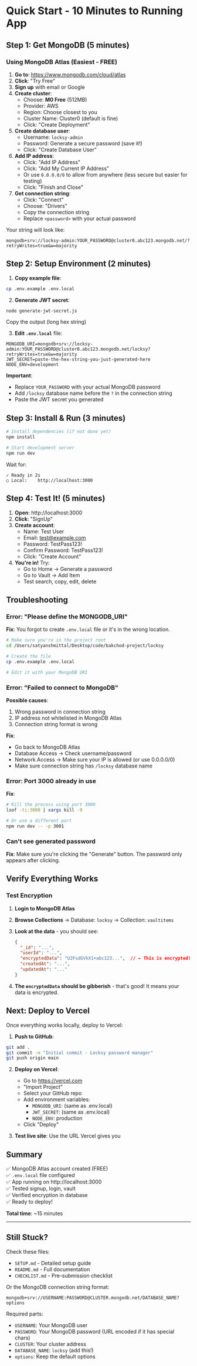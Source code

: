 # Quick Start - 10 Minutes to Running App

## Step 1: Get MongoDB (5 minutes)

### Using MongoDB Atlas (Easiest - FREE)

1. **Go to**: https://www.mongodb.com/cloud/atlas
2. **Click**: "Try Free"
3. **Sign up** with email or Google
4. **Create cluster**:
   - Choose: **M0 Free** (512MB)
   - Provider: AWS
   - Region: Choose closest to you
   - Cluster Name: Cluster0 (default is fine)
   - Click: "Create Deployment"
5. **Create database user**:
   - Username: `locksy-admin`
   - Password: Generate a secure password (save it!)
   - Click: "Create Database User"
6. **Add IP address**:
   - Click: "Add IP Address"
   - Click: "Add My Current IP Address"
   - Or use `0.0.0.0/0` to allow from anywhere (less secure but easier for testing)
   - Click: "Finish and Close"
7. **Get connection string**:
   - Click: "Connect"
   - Choose: "Drivers"
   - Copy the connection string
   - Replace `<password>` with your actual password

Your string will look like:
```
mongodb+srv://locksy-admin:YOUR_PASSWORD@cluster0.abc123.mongodb.net/?retryWrites=true&w=majority
```

## Step 2: Setup Environment (2 minutes)

1. **Copy example file**:
```bash
cp .env.example .env.local
```

2. **Generate JWT secret**:
```bash
node generate-jwt-secret.js
```
Copy the output (long hex string)

3. **Edit `.env.local`** file:
```env
MONGODB_URI=mongodb+srv://locksy-admin:YOUR_PASSWORD@cluster0.abc123.mongodb.net/locksy?retryWrites=true&w=majority
JWT_SECRET=paste-the-hex-string-you-just-generated-here
NODE_ENV=development
```

**Important**: 
- Replace `YOUR_PASSWORD` with your actual MongoDB password
- Add `/locksy` database name before the `?` in the connection string
- Paste the JWT secret you generated

## Step 3: Install & Run (3 minutes)

```bash
# Install dependencies (if not done yet)
npm install

# Start development server
npm run dev
```

Wait for:
```
✓ Ready in 2s
○ Local:    http://localhost:3000
```

## Step 4: Test It! (5 minutes)

1. **Open**: http://localhost:3000
2. **Click**: "SignUp"
3. **Create account**:
   - Name: Test User
   - Email: test@example.com
   - Password: TestPass123!
   - Confirm Password: TestPass123!
   - Click: "Create Account"
4. **You're in!** Try:
   - Go to Home → Generate a password
   - Go to Vault → Add Item
   - Test search, copy, edit, delete

## Troubleshooting

### Error: "Please define the MONGODB_URI"

**Fix**: You forgot to create `.env.local` file or it's in the wrong location.

```bash
# Make sure you're in the project root
cd /Users/satyanshmittal/Desktop/code/bakchod-project/locksy

# Create the file
cp .env.example .env.local

# Edit it with your MongoDB URI
```

### Error: "Failed to connect to MongoDB"

**Possible causes**:
1. Wrong password in connection string
2. IP address not whitelisted in MongoDB Atlas
3. Connection string format is wrong

**Fix**:
- Go back to MongoDB Atlas
- Database Access → Check username/password
- Network Access → Make sure your IP is allowed (or use 0.0.0.0/0)
- Make sure connection string has `/locksy` database name

### Error: Port 3000 already in use

**Fix**:
```bash
# Kill the process using port 3000
lsof -ti:3000 | xargs kill -9

# Or use a different port
npm run dev -- -p 3001
```

### Can't see generated password

**Fix**: Make sure you're clicking the "Generate" button. The password only appears after clicking.

## Verify Everything Works

### Test Encryption

1. **Login to MongoDB Atlas**
2. **Browse Collections** → Database: `locksy` → Collection: `vaultitems`
3. **Look at the data** - you should see:
   ```json
   {
     "_id": "...",
     "userId": "...",
     "encryptedData": "U2FsdGVkX1+abc123...",  // ← This is encrypted!
     "createdAt": "...",
     "updatedAt": "..."
   }
   ```

4. **The `encryptedData` should be gibberish** - that's good! It means your data is encrypted.

## Next: Deploy to Vercel

Once everything works locally, deploy to Vercel:

1. **Push to GitHub**:
```bash
git add .
git commit -m "Initial commit - Locksy password manager"
git push origin main
```

2. **Deploy on Vercel**:
   - Go to https://vercel.com
   - "Import Project"
   - Select your GitHub repo
   - Add environment variables:
     - `MONGODB_URI`: (same as .env.local)
     - `JWT_SECRET`: (same as .env.local)
     - `NODE_ENV`: production
   - Click "Deploy"

3. **Test live site**: Use the URL Vercel gives you

## Summary

✅ MongoDB Atlas account created (FREE)  
✅ `.env.local` file configured  
✅ App running on http://localhost:3000  
✅ Tested signup, login, vault  
✅ Verified encryption in database  
✅ Ready to deploy!  

**Total time**: ~15 minutes

---

## Still Stuck?

Check these files:
- `SETUP.md` - Detailed setup guide
- `README.md` - Full documentation
- `CHECKLIST.md` - Pre-submission checklist

Or the MongoDB connection string format:
```
mongodb+srv://USERNAME:PASSWORD@CLUSTER.mongodb.net/DATABASE_NAME?options
```

Required parts:
- `USERNAME`: Your MongoDB user
- `PASSWORD`: Your MongoDB password (URL encoded if it has special chars)
- `CLUSTER`: Your cluster address
- `DATABASE_NAME`: `locksy` (add this!)
- `options`: Keep the default options

